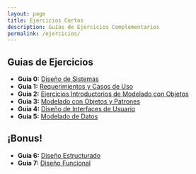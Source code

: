 ```yaml
---
layout: page
title: Ejercicios Cortos
description: Guías de Ejercicios Complementarios
permalink: /ejercicios/
---
```

## Guias de Ejercicios
- **Guia 0:** [Diseño de Sistemas]({{site.baseurl}}/ejercicios/guia-0)
- **Guia 1:** [Requerimientos y Casos de Uso]({{site.baseurl}}/ejercicios/guia-1)
- **Guia 2:** [Ejercicios Introductorios de Modelado con Objetos]({{site.baseurl}}/ejercicios/guia-2)
- **Guia 3:** [Modelado con Objetos y Patrones](https://sites.google.com/site/utndesign/material/guia-de-ejercicios/guia-objetos-patrones)
- **Guia 4:** [Diseño de Interfaces de Usuario](https://sites.google.com/site/utndesign/material/guia-de-ejercicios/guia-disenio-UI)
- **Guia 5:** [Modelado de Datos](https://sites.google.com/site/utndesign/material/guia-de-ejercicios/guia-modelado-datos)

## ¡Bonus!
- **Guia 6:** [Diseño Estructurado](https://sites.google.com/site/utndesign/material/guia-de-ejercicios/guia-disenio-estructurado)
- **Guia 7:** [Diseño Funcional](https://sites.google.com/site/utndesign/material/guia-de-ejercicios/guia-4-ejercicios-funcional)